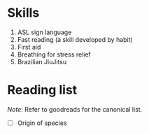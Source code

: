 # Skills
1. ASL sign language
2. Fast reading (a skill developed by habit)
3. First aid
4. Breathing for stress relief
5. Brazilian JiuJitsu
# Reading list
*Note*: Refer to goodreads for the canonical list.
- [ ] Origin of species
